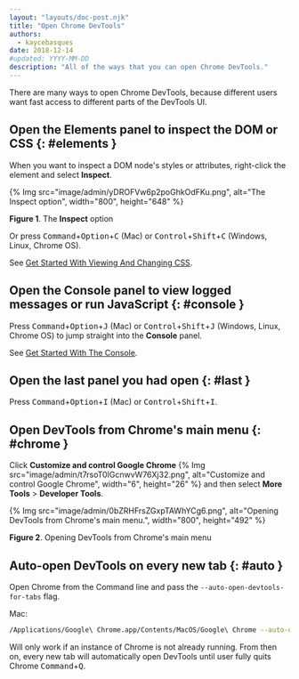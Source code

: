 ```yaml
---
layout: "layouts/doc-post.njk"
title: "Open Chrome DevTools"
authors:
  - kaycebasques
date: 2018-12-14
#updated: YYYY-MM-DD
description: "All of the ways that you can open Chrome DevTools."
---
```


There are many ways to open Chrome DevTools, because different users want fast access to different
parts of the DevTools UI.

## Open the Elements panel to inspect the DOM or CSS {: #elements }

When you want to inspect a DOM node's styles or attributes, right-click the element and select
**Inspect**.

{% Img src="image/admin/yDROFVw6p2poGhkOdFKu.png", alt="The Inspect option", width="800", height="648" %}

**Figure 1**. The **Inspect** option

Or press <kbd>Command</kbd>+<kbd>Option</kbd>+<kbd>C</kbd> (Mac) or <kbd>Control</kbd>+<kbd>Shift</kbd>+<kbd>C</kbd> (Windows, Linux, Chrome OS).

See [Get Started With Viewing And Changing CSS][1].

## Open the Console panel to view logged messages or run JavaScript {: #console }

Press <kbd>Command</kbd>+<kbd>Option</kbd>+<kbd>J</kbd> (Mac) or <kbd>Control</kbd>+<kbd>Shift</kbd>+<kbd>J</kbd> (Windows, Linux, Chrome OS) to jump straight into
the **Console** panel.

See [Get Started With The Console][2].

## Open the last panel you had open {: #last }

Press <kbd>Command</kbd>+<kbd>Option</kbd>+<kbd>I</kbd> (Mac) or <kbd>Control</kbd>+<kbd>Shift</kbd>+<kbd>I</kbd>.

## Open DevTools from Chrome's main menu {: #chrome }

Click **Customize and control Google Chrome**
{% Img src="image/admin/t7rsoT0IGcnwvW76Xj32.png", alt="Customize and control Google Chrome", width="6", height="26" %} and
then select **More Tools** > **Developer Tools**.

{% Img src="image/admin/0bZRHFrsZGxpTAWhYCg6.png", alt="Opening DevTools from Chrome's main menu.", width="800", height="492" %}

**Figure 2**. Opening DevTools from Chrome's main menu

## Auto-open DevTools on every new tab {: #auto }

Open Chrome from the Command line and pass the `--auto-open-devtools-for-tabs` flag.

Mac:

```bash
/Applications/Google\ Chrome.app/Contents/MacOS/Google\ Chrome --auto-open-devtools-for-tabs
```

Will only work if an instance of Chrome is not already running. From then on, every new tab will automatically open DevTools until user fully quits Chrome <kbd>Command</kbd>+<kbd>Q</kbd>.

[1]: /docs/devtools/css
[2]: /docs/devtools/console/get-started

